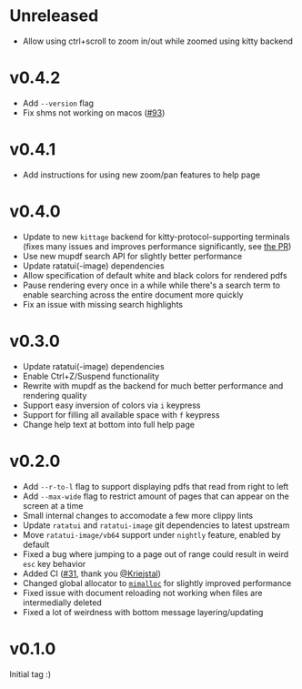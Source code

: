 # Unreleased

- Allow using ctrl+scroll to zoom in/out while zoomed using kitty backend

# v0.4.2

- Add `--version` flag
- Fix shms not working on macos ([#93](https://github.com/itsjunetime/tdf/pull/93))

# v0.4.1

- Add instructions for using new zoom/pan features to help page

# v0.4.0

- Update to new `kittage` backend for kitty-protocol-supporting terminals (fixes many issues and improves performance significantly, see [the PR](https://github.com/itsjunetime/tdf/pull/74))
- Use new mupdf search API for slightly better performance
- Update ratatui(-image) dependencies
- Allow specification of default white and black colors for rendered pdfs
- Pause rendering every once in a while while there's a search term to enable searching across the entire document more quickly
- Fix an issue with missing search highlights

# v0.3.0

- Update ratatui(-image) dependencies
- Enable Ctrl+Z/Suspend functionality
- Rewrite with mupdf as the backend for much better performance and rendering quality
- Support easy inversion of colors via `i` keypress
- Support for filling all available space with `f` keypress
- Change help text at bottom into full help page

# v0.2.0

- Add `--r-to-l` flag to support displaying pdfs that read from right to left
- Add `--max-wide` flag to restrict amount of pages that can appear on the screen at a time
- Small internal changes to accomodate a few more clippy lints
- Update `ratatui` and `ratatui-image` git dependencies to latest upstream
- Move `ratatui-image/vb64` support under `nightly` feature, enabled by default
- Fixed a bug where jumping to a page out of range could result in weird `esc` key behavior
- Added CI ([#31](https://github.com/itsjunetime/tdf/pull/31), thank you [@Kriejstal](https://github.com/Kreijstal))
- Changed global allocator to [`mimalloc`](https://github.com/purpleprotocol/mimalloc_rust) for slightly improved performance
- Fixed issue with document reloading not working when files are intermedially deleted
- Fixed a lot of weirdness with bottom message layering/updating

# v0.1.0

Initial tag :)
